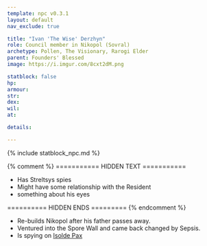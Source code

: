 ```yaml
---
template: npc v0.3.1
layout: default
nav_exclude: true

title: "Ivan 'The Wise' Derzhyn"
role: Council member in Nikopol (Sovral)
archetype: Pollen, The Visionary, Rarogi Elder
parent: Founders' Blessed
image: https://i.imgur.com/8cxt2dM.png

statblock: false
hp: 
armour: 
str: 
dex: 
wil: 
at: 

details:

---
```


{% include statblock_npc.md %}

{% comment %} =========== HIDDEN TEXT ===========

- Has Streltsys spies
- Might have some relationship with the Resident
- something about his eyes

========== HIDDEN ENDS ========= {% endcomment %}

- Re-builds Nikopol after his father passes away.
- Ventured into the Spore Wall and came back changed by Sepsis.
- Is spying on [Isolde Pax](../ProtectorateClique/IsoldePax.md)

